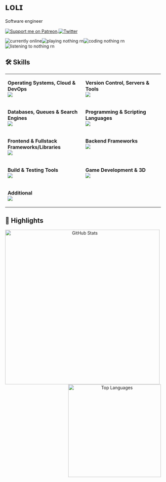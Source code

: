 # ʟᴏʟɪ
Software engineer 
<p>
  <a href="https://patreon.com/e1on">
    <img src="https://img.shields.io/endpoint.svg?url=https%3A%2F%2Fshieldsio-patreon.vercel.app%2Fapi%3Fusername%3De1on%26type%3Dpatrons&style=for-the-badge" align="center" alt="Support me on Patreon" />
  </a>
  <a href="https://twitter.com/loli_e1on">
    <img src="https://img.shields.io/badge/Twitter-1DA1F2?style=for-the-badge&logo=twitter&logoColor=white" align="center" alt="Twitter" />
  </a>
</p>

<img src="https://img.shields.io/badge/currently-online-green?style=flat-square" alt="currently online" /><img src="https://img.shields.io/badge/playing-nothing%20rn-blue?style=flat-square" alt="playing nothing rn" /><img src="https://img.shields.io/badge/coding-nothing%20rn-lightgrey?style=flat-square" alt="coding nothing rn" /><img src="https://img.shields.io/badge/listening%20to-nothing%20rn-brightgreen?style=flat-square" alt="listening to nothing rn" />


## 🛠️ Skills
<table align="center" style="border:none;">
  <tr>
    <td valign="top" width="50%">
      <p><strong>Operating Systems, Cloud & DevOps</strong><br>
      <img src="https://skillicons.dev/icons?i=linux,arch,aws,docker,githubactions" /></p>
    </td>
    <td valign="top" width="50%">
      <p><strong>Version Control, Servers & Tools</strong><br>
      <img src="https://skillicons.dev/icons?i=git,nginx,postman,sentry" /></p>
    </td>
  </tr>

  <tr>
    <td valign="top" width="50%">
      <p><strong>Databases, Queues & Search Engines</strong><br>
      <img src="https://skillicons.dev/icons?i=postgresql,mongodb,mysql,redis,sqlite,elasticsearch,kafka,rabbitmq" /></p>
    </td>
    <td valign="top" width="50%">
      <p><strong>Programming & Scripting Languages</strong><br>
      <img src="https://skillicons.dev/icons?i=golang,cs,js,ts,php,bash,wasm,html,css,sass" /></p>
    </td>
  </tr>

  <tr>
    <td valign="top" width="50%">
      <p><strong>Frontend & Fullstack Frameworks/Libraries</strong><br>
      <img src="https://skillicons.dev/icons?i=vue,react,solidjs,svelte,materialui,redux,jquery,electron" /></p>
    </td>
    <td valign="top" width="50%">
      <p><strong>Backend Frameworks</strong><br>
      <img src="https://skillicons.dev/icons?i=nest,express,symfony,laravel" /></p>
    </td>
  </tr>

  <tr>
    <td valign="top" width="50%">
      <p><strong>Build & Testing Tools</strong><br>
      <img src="https://skillicons.dev/icons?i=jest,cypress,webpack,rollupjs,vite,yarn" /></p>
    </td>
    <td valign="top" width="50%">
      <p><strong>Game Development & 3D</strong><br>
      <img src="https://skillicons.dev/icons?i=unity,blender" /></p>
    </td>
  </tr>

  <tr>
    <td valign="top" width="50%">
      <p><strong>Additional</strong><br>
      <img src="https://skillicons.dev/icons?i=nodejs,discordjs" /></p>
    </td>
    <td valign="top" width="50%">
    </td>
  </tr>
</table>

## 🌟 Highlights

<p align="center">
  <img src="https://github-readme-stats.vercel.app/api?username=LoliE1ON&show_icons=true&theme=dark&hide_title=true&include_all_commits=true&count_private=true" alt="GitHub Stats" width="500" align="left"/>
  <img src="https://github-readme-stats.vercel.app/api/top-langs/?username=LoliE1ON&layout=compact&theme=dark&langs_count=100" alt="Top Languages" width="300" align="right"/>
</p>

